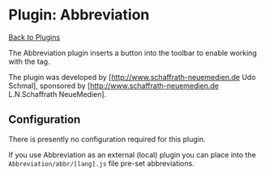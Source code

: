 # Plugin: Abbreviation

[Back to Plugins](Plugins.html)

The Abbreviation plugin inserts a button into the toolbar to enable working with the <abbr> tag.

The plugin was developed by [http://www.schaffrath-neuemedien.de Udo Schmal], sponsored by [http://www.schaffrath-neuemedien.de L.N.Schaffrath NeueMedien].

## Configuration

There is presently no configuration required for this plugin.

If you use Abbreviation as an external (local) plugin you can place into the `Abbreviation/abbr/[lang].js` file pre-set abbreviations.

